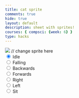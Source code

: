 ```yaml
---
title: cat sprite
comments: true
hide: true
layout: default
description: sheet with sprites!
courses: { compsci: {week: 6} }
type: hacks
---
```


<body>
    <div>
        <canvas id="spriteContainer"> <!-- Within the base div is a canvas. An HTML canvas is used only for graphics. It allows the user to access some basic functions related to the image created on the canvas (including animation) -->
            <img id="catSprite" src="{{site.baseurl}}/images/spriteCat.png">  // change sprite here
        </canvas>
        <div id="controls"> <!--basic radio buttons which can be used to check whether each individual animaiton works -->
            <input type="radio" name="animation" id="idle" checked>
            <label for="idle">Idle</label><br>
            <input type="radio" name="animation" id="falling">
            <label for="falling">Falling</label><br>
            <input type="radio" name="animation" id="Backwards">
            <label for="Backwards">Backwards</label><br>
            <input type="radio" name="animation" id="Forwards">
            <label for="Forwards">Forwards</label><br>
            <input type="radio" name="animation" id="Right">
            <label for="Right">Right</label><br>
            <input type="radio" name="animation" id="Left">
            <label for="Left">Left</label><br>
            <input type="radio" name="animation" id="Sit">
            <label for="Sit">Sit</label><br>
        </div>
    </div>
</body>

<script>
    // start on page load
    window.addEventListener('load', function () {
        const canvas = document.getElementById('spriteContainer');
        const ctx = canvas.getContext('2d');
        const SPRITE_WIDTH = 32;  // matches sprite pixel width
        const SPRITE_HEIGHT = 32; // matches sprite pixel height
        const FRAME_LIMIT = 3; // matches number of frames per sprite row, this code assume each row is same
       // const FRAME_RATE = 4;  // Change this value to adjust the frame rate (frames per second)
        const SCALE_FACTOR = 3;  // control size of sprite on canvas
        const DESIRED_FRAME_RATE = 7; // 1 frames per second
        const FRAME_INTERVAL = 1000 / DESIRED_FRAME_RATE;

        canvas.width = SPRITE_WIDTH * SCALE_FACTOR;
        canvas.height = SPRITE_HEIGHT * SCALE_FACTOR;

        class Cat {
            constructor() {
                this.image = document.getElementById("catSprite");
                this.x = 0;
                this.y = 0;
                this.minFrame = 0;
                this.frameY = 0;
                this.frameX = 0;
                this.maxFrame = FRAME_LIMIT;
                this.frameX = 0;
                this.frameY = 0;
            }

            // draw object
            draw(context) {
                context.drawImage(
                    this.image,
                    this.frameX * SPRITE_WIDTH,
                    this.frameY * SPRITE_HEIGHT,
                    SPRITE_WIDTH,
                    SPRITE_HEIGHT,
                    this.x,
                    this.y,
                    canvas.width,
                    canvas.height
                );
            }

            // update frameX of object
            update() {
                if (this.frameX < this.maxFrame) {
                    this.frameX++;
                } else {
                    this.frameX = 0;
                }
            }
        }

        // object
        const cat = new Cat();

        // update frameY of object, action from idle, bark, walk radio control
        const controls = document.getElementById('controls');
        controls.addEventListener('click', function (event) {
            if (event.target.tagName === 'INPUT') {
                const selectedAnimation = event.target.id;
                switch (selectedAnimation) {
                    case 'idle':
                        cat.frameY = 5;
                        break;
                    case 'falling':
                        cat.frameY = 6;
                        break;
                    case 'Backwards':
                        cat.frameY = 2;
                        break;
                    case 'Forwards':
                        cat.frameY = 0;
                        break;
                    case 'Right':
                        cat.frameY = 1;
                        break;
                    case 'Left':
                        cat.frameY = 3;
                        break;
                    case 'Sit':
                        cat.frameY = 4;
                        break;
                    default:
                        break;
                }
            }
        });

        let lastTimestamp = 0;

        // Animation recursive control function
        function animate(timestamp) {
            const deltaTime = timestamp - lastTimestamp;
            if (deltaTime >= FRAME_INTERVAL) {
                // Clears the canvas to remove the previous frame.
                ctx.clearRect(0, 0, canvas.width, canvas.height);

                // Draws the current frame of the sprite.
                cat.draw(ctx);

                // Updates the `frameX` property to prepare for the next frame in the sprite sheet.
                cat.update();

                lastTimestamp = timestamp;
                }
        
                // Uses `requestAnimationFrame` to synchronize the animation loop with the display's refresh rate,
            // ensuring smooth visuals.
            requestAnimationFrame(animate);
        }

        // run 1st animate
        animate();
    });
</script>